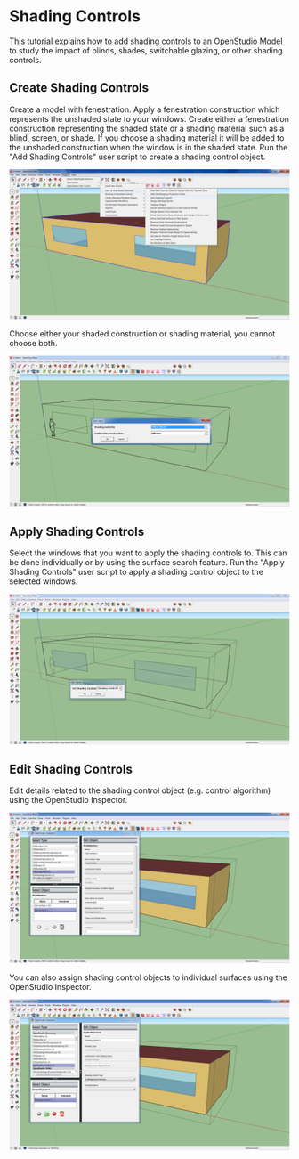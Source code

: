 <h1>Shading Controls</h1>
This tutorial explains how to add shading controls to an OpenStudio Model to study the impact of blinds, shades, switchable glazing, or other shading controls.

## Create Shading Controls
Create a model with fenestration. Apply a fenestration construction which represents the unshaded state to your windows. Create either a fenestration construction representing the shaded state or a shading material such as a blind, screen, or shade. If you choose a shading material it will be added to the unshaded construction when the window is in the shaded state. Run the "Add Shading Controls" user script to create a shading control object.

[![Add Shading Controls Menu](img/shadingcontrols/shadingcontrols1.jpg)](img/shadingcontrols/shadingcontrols1.jpg)

Choose either your shaded construction or shading material, you cannot choose both.

[![Add Shading Controls Dialog](img/shadingcontrols/shadingcontrols2.jpg)](img/shadingcontrols/shadingcontrols2.jpg)

## Apply Shading Controls
Select the windows that you want to apply the shading controls to. This can be done individually or by using the surface search feature. Run the "Apply Shading Controls" user script to apply a shading control object to the selected windows.

[![Apply Shading Controls](img/shadingcontrols/shadingcontrols3.jpg)](img/shadingcontrols/shadingcontrols3.jpg)

## Edit Shading Controls
Edit details related to the shading control object (e.g. control algorithm) using the OpenStudio Inspector.

[![OpenStudio Inspector](img/shadingcontrols/shadingcontrols4.jpg)](img/shadingcontrols/shadingcontrols4.jpg)

You can also assign shading control objects to individual surfaces using the OpenStudio Inspector.

[![OpenStudio Inspector](img/shadingcontrols/shadingcontrols5.jpg)](img/shadingcontrols/shadingcontrols5.jpg)
